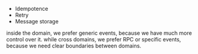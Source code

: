 - Idempotence
- Retry
- Message storage

inside the domain, we prefer generic events, because we have much more control over it. while cross domains, we prefer RPC or specific events, because we need clear boundaries between domains. 